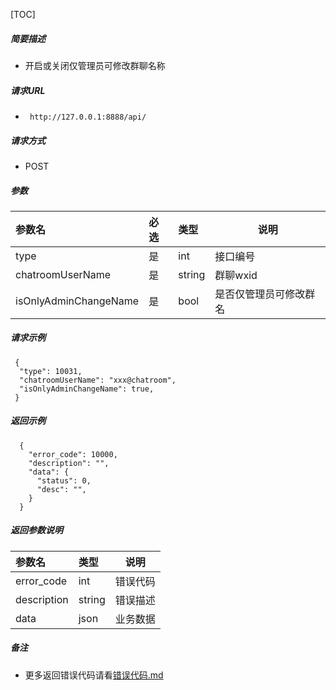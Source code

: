 

[TOC]
    
##### 简要描述

- 开启或关闭仅管理员可修改群聊名称

##### 请求URL
- ` http://127.0.0.1:8888/api/`
  
##### 请求方式
- POST 

##### 参数

| 参数名                   | 必选 | 类型     | 说明          |   
|:----------------------|:---|:-------|-------------|   
| type                  | 是  | int    | 接口编号        |   
| chatroomUserName      | 是  | string | 群聊wxid      |   
| isOnlyAdminChangeName | 是  | bool   | 是否仅管理员可修改群名 |   

##### 请求示例

```
 {
  "type": 10031,
  "chatroomUserName": "xxx@chatroom",
  "isOnlyAdminChangeName": true,
 } 
```

##### 返回示例 

``` 
  {
    "error_code": 10000,
    "description": "",
    "data": {
      "status": 0,
      "desc": "",
    }
  }
```

##### 返回参数说明 

| 参数名         | 类型     | 说明   |   
|:------------|:-------|------|   
| error_code  | int    | 错误代码 |   
| description | string | 错误描述 |   
| data        | json   | 业务数据 |   

##### 备注 

- 更多返回错误代码请看[错误代码.md](../错误代码.md)






